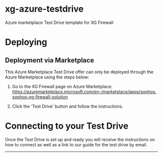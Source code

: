 # xg-azure-testdrive
Azure marketplace Test Drive template for XG Firewall

Deploying
=========

Deployment via Marketplace
--------------------------

This Azure Marketplace Test Drive offer can only be deployed through the Azure Marketplace using the steps below:

1) Go to the XG Firewall page on Azure Marketplace: https://azuremarketplace.microsoft.com/en-/marketplace/apps/sophos.sophos-xg-firewall-solution

2) Click the 'Test Drive' button and follow the instructions.


Connecting to your Test Drive
============

Once the Test Drive is set up and ready you will receive the instructions on how to connect as well as a link to our guide for the test drive by email.

***

